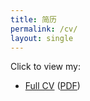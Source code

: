 ```yaml
---
title: 简历
permalink: /cv/
layout: single
---
```


Click to view my:

* [Full CV](joeroe_cv.html) ([PDF](joeroe_cv.pdf))

